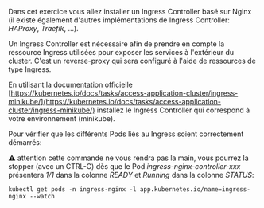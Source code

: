 
Dans cet exercice vous allez installer un Ingress Controller basé sur Nginx (il existe également d'autres implémentations de Ingress Controller: *HAProxy*, *Traefik*, ...).

Un Ingress Controller est nécessaire afin de prendre en compte la ressource Ingress utilisées pour exposer les services à l'extérieur du cluster. C'est un reverse-proxy qui sera configuré à l'aide de ressources de type Ingress.

En utilisant la documentation officielle [https://kubernetes.io/docs/tasks/access-application-cluster/ingress-minikube/](https://kubernetes.io/docs/tasks/access-application-cluster/ingress-minikube/) installez le Ingress Controller qui correspond à votre environnement (minikube).

Pour vérifier que les différents Pods liés au Ingress soient correctement démarrés:

:warning: attention cette commande ne vous rendra pas la main, vous pourrez la stopper (avec un CTRL-C) dès que le Pod *ingress-nginx-controller-xxx* présentera *1/1* dans la colonne *READY* et *Running* dans la colonne *STATUS*:

```
kubectl get pods -n ingress-nginx -l app.kubernetes.io/name=ingress-nginx --watch
```

